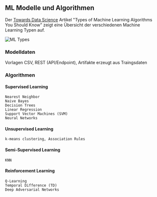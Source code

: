 ## ML Modelle und Algorithmen

Der [Towards Data Science][601] Artikel "Types of Machine Learning Algorithms You Should Know" 
zeigt eine Übersicht der verschiedenen Machine Learning Typen auf.

![ML Types](statics/MLTypes2017.png)


### Modelldaten
Vorlagen CSV, REST (API/Endpoint), Artifakte erzeugt aus Traingsdaten

### Algorithmen



#### Supervised Learning
    Nearest Neighbor
    Naive Bayes
    Decision Trees
    Linear Regression
    Support Vector Machines (SVM)
    Neural Networks

#### Unsupervised Learning
    k-means clustering, Association Rules

#### Semi-Supervised Learning
    KNN

#### Reinforcement Learning
    Q-Learning
    Temporal Difference (TD)
    Deep Adversarial Networks


[601]:https://towardsdatascience.com/types-of-machine-learning-algorithms-you-should-know-953a08248861
